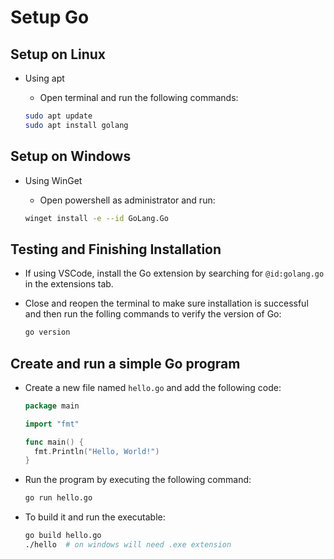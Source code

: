 # Setup Go

## Setup on Linux

- Using apt

  - Open terminal and run the following commands:

  ```bash
  sudo apt update
  sudo apt install golang
  ```

## Setup on Windows

- Using WinGet

  - Open powershell as administrator and run:
  
  ```bash
  winget install -e --id GoLang.Go
  ```

## Testing and Finishing Installation

- If using VSCode, install the Go extension by searching for `@id:golang.go` in the extensions tab.

- Close and reopen the terminal to make sure installation is successful and then run the folling commands to verify the version of Go:

  ```bash
  go version
  ```

## Create and run a simple Go program

- Create a new file named `hello.go` and add the following code:

  ```go
  package main

  import "fmt"

  func main() {
    fmt.Println("Hello, World!")
  }
  ```

- Run the program by executing the following command:

  ```bash
  go run hello.go
  ```

- To build it and run the executable:

  ```bash
  go build hello.go
  ./hello  # on windows will need .exe extension
  ```
